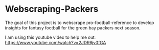 # Webscraping-Packers
The goal of this project is to webscrape pro-football-reference to develop insights for fantasy football for the green bay packers next season.

I am using this youtube video to help me out: https://www.youtube.com/watch?v=2JDR6jv0fGA


